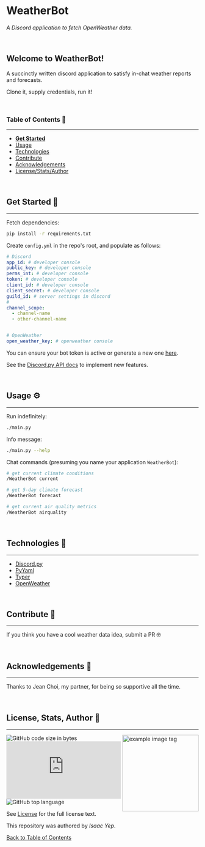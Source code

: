# **WeatherBot**
*A Discord application to fetch OpenWeather data.*

<br />

## **Welcome to WeatherBot!**
A succinctly written discord application to satisfy in-chat weather reports and forecasts.

Clone it, supply credentials, run it!

<br />

### **Table of Contents** 📖
<hr>

  - [**Get Started**](#get-started-)
  - [Usage](#usage-)
  - [Technologies](#technologies-)
  - [Contribute](#Contribute-)
  - [Acknowledgements](#acknowledgements-)
  - [License/Stats/Author](#license-stats-author-)

<br />

## **Get Started 🚀**
<hr>

Fetch dependencies:
```sh
pip install -r requirements.txt
```

Create `config.yml`  in the repo's root, and populate as follows:
```yaml
# Discord
app_id: # developer console
public_key: # developer console
perms_int: # developer console
token: # developer console
client_id: # developer console
client_secret: # developer console
guild_id: # server settings in discord
#
channel_scope:
  - channel-name
  - other-channel-name


# OpenWeather
open_weather_key: # openweather console
```

You can ensure your bot token is active or generate a new one [here](https://discord.com/developers/applications/1071317419039141929/bot).

See the [Discord.py API docs](https://discordpy.readthedocs.io/en/stable/api.html) to implement new features.

<br />

## **Usage ⚙**
<hr>

Run indefinitely:
```sh
./main.py
```

Info message:
```sh
./main.py --help
```

Chat commands (presuming you name your application `WeatherBot`):
```sh
# get current climate conditions
/WeatherBot current

# get 5-day climate forecast
/WeatherBot forecast

# get current air quality metrics
/WeatherBot airquality
```

<br />

## **Technologies 🧰**
<hr>

  - [Discord.py](https://google.com)
  - [PyYaml](https://google.com)
  - [Typer](https://typer.tiangolo.com/)
  - [OpenWeather](https://openweathermap.org/api)

<br />

## **Contribute 🤝**
<hr>

If you think you have a cool weather data idea, submit a PR 🤓

<br />

## **Acknowledgements 💙**
<hr>

Thanks to Jean Choi, my partner, for being so supportive all the time.

<br />

## **License, Stats, Author 📜**
<hr>

<img align="right" alt="example image tag" src="https://i.imgur.com/jtNwEWu.png" width="200" />

<!-- badge cluster -->
![GitHub code size in bytes](https://img.shields.io/github/languages/code-size/anthonybench/weather-bot) ![PyPI](https://img.shields.io/pypi/v/discord.py) ![GitHub top language](https://img.shields.io/github/languages/top/anthonybench/weather-bot)
<!-- / -->

See [License](LICENSE) for the full license text.

This repository was authored by *Isaac Yep*.

[Back to Table of Contents](#table-of-contents-)